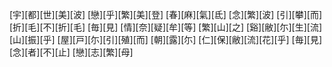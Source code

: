 [宇][都][世][美][波] [戀][乎][繁][美][登] [春][麻][氣][氐] [念][繁][波] [引][攀][而] [折][毛][不][折][毛] [毎][見] [情][奈][疑][牟][等] [繁][山][之] [谿][敝][尓][生][流] [山][振][乎] [屋][戸][尓][引][殖][而] [朝][露][尓] [仁][保][敝][流][花][乎] [毎][見] [念][者][不][止] [戀][志][繁][母]
